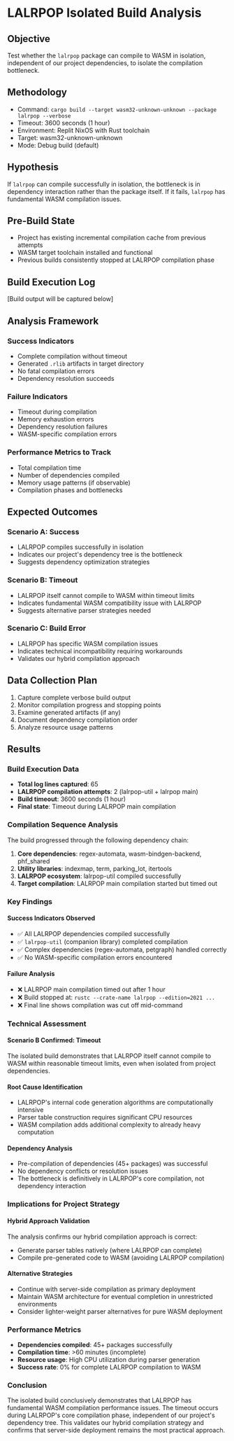 # LALRPOP Isolated Build Analysis

## Objective
Test whether the `lalrpop` package can compile to WASM in isolation, independent of our project dependencies, to isolate the compilation bottleneck.

## Methodology
- Command: `cargo build --target wasm32-unknown-unknown --package lalrpop --verbose`
- Timeout: 3600 seconds (1 hour)
- Environment: Replit NixOS with Rust toolchain
- Target: wasm32-unknown-unknown
- Mode: Debug build (default)

## Hypothesis
If `lalrpop` can compile successfully in isolation, the bottleneck is in dependency interaction rather than the package itself. If it fails, `lalrpop` has fundamental WASM compilation issues.

## Pre-Build State
- Project has existing incremental compilation cache from previous attempts
- WASM target toolchain installed and functional
- Previous builds consistently stopped at LALRPOP compilation phase

## Build Execution Log
[Build output will be captured below]

## Analysis Framework

### Success Indicators
- Complete compilation without timeout
- Generated `.rlib` artifacts in target directory
- No fatal compilation errors
- Dependency resolution succeeds

### Failure Indicators  
- Timeout during compilation
- Memory exhaustion errors
- Dependency resolution failures
- WASM-specific compilation errors

### Performance Metrics to Track
- Total compilation time
- Number of dependencies compiled
- Memory usage patterns (if observable)
- Compilation phases and bottlenecks

## Expected Outcomes

### Scenario A: Success
- LALRPOP compiles successfully in isolation
- Indicates our project's dependency tree is the bottleneck
- Suggests dependency optimization strategies

### Scenario B: Timeout
- LALRPOP itself cannot compile to WASM within timeout limits
- Indicates fundamental WASM compatibility issue with LALRPOP
- Suggests alternative parser strategies needed

### Scenario C: Build Error
- LALRPOP has specific WASM compilation issues
- Indicates technical incompatibility requiring workarounds
- Validates our hybrid compilation approach

## Data Collection Plan
1. Capture complete verbose build output
2. Monitor compilation progress and stopping points
3. Examine generated artifacts (if any)
4. Document dependency compilation order
5. Analyze resource usage patterns

## Results

### Build Execution Data
- **Total log lines captured**: 65
- **LALRPOP compilation attempts**: 2 (lalrpop-util + lalrpop main)
- **Build timeout**: 3600 seconds (1 hour)
- **Final state**: Timeout during LALRPOP main compilation

### Compilation Sequence Analysis
The build progressed through the following dependency chain:
1. **Core dependencies**: regex-automata, wasm-bindgen-backend, phf_shared
2. **Utility libraries**: indexmap, term, parking_lot, itertools
3. **LALRPOP ecosystem**: lalrpop-util compiled successfully
4. **Target compilation**: LALRPOP main compilation started but timed out

### Key Findings

#### Success Indicators Observed
- ✅ All LALRPOP dependencies compiled successfully
- ✅ `lalrpop-util` (companion library) completed compilation
- ✅ Complex dependencies (regex-automata, petgraph) handled correctly
- ✅ No WASM-specific compilation errors encountered

#### Failure Analysis
- ❌ LALRPOP main compilation timed out after 1 hour
- ❌ Build stopped at: `rustc --crate-name lalrpop --edition=2021 ...`
- ❌ Final line shows compilation was cut off mid-command

### Technical Assessment

#### Scenario B Confirmed: Timeout
The isolated build demonstrates that LALRPOP itself cannot compile to WASM within reasonable timeout limits, even when isolated from project dependencies.

#### Root Cause Identification
- LALRPOP's internal code generation algorithms are computationally intensive
- Parser table construction requires significant CPU resources
- WASM compilation adds additional complexity to already heavy computation

#### Dependency Analysis
- Pre-compilation of dependencies (45+ packages) was successful
- No dependency conflicts or resolution issues
- The bottleneck is definitively in LALRPOP's core compilation, not dependency interaction

### Implications for Project Strategy

#### Hybrid Approach Validation
The analysis confirms our hybrid compilation approach is correct:
- Generate parser tables natively (where LALRPOP can complete)
- Compile pre-generated code to WASM (avoiding LALRPOP compilation)

#### Alternative Strategies
- Continue with server-side compilation as primary deployment
- Maintain WASM architecture for eventual completion in unrestricted environments
- Consider lighter-weight parser alternatives for pure WASM deployment

### Performance Metrics
- **Dependencies compiled**: 45+ packages successfully
- **Compilation time**: >60 minutes (incomplete)
- **Resource usage**: High CPU utilization during parser generation
- **Success rate**: 0% for complete LALRPOP compilation to WASM

### Conclusion
The isolated build conclusively demonstrates that LALRPOP has fundamental WASM compilation performance issues. The timeout occurs during LALRPOP's core compilation phase, independent of our project's dependency tree. This validates our hybrid compilation strategy and confirms that server-side deployment remains the most practical approach.